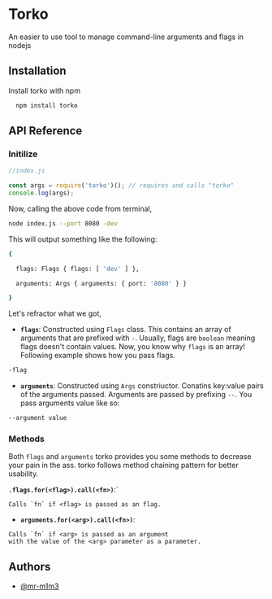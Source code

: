 
# Torko
An easier to use tool to manage command-line arguments and flags in nodejs


## Installation

Install torko with npm

```bash
  npm install torko
```
 ## API Reference

### Initilize

```javascript
//index.js

const args = require('torko')(); // requires and calls "torko"
console.log(args);
```

Now, calling the above code from terminal,

```bash
node index.js --port 8080 -dev
```

This will output something like the following: 

```bash
{

  flags: Flags { flags: [ 'dev' ] },

  arguments: Args { arguments: { port: '8080' } }

}
```
Let's refractor what we got,

- **`flags`**: Constructed using `Flags` class. This contains an array of arguments that are prefixed with `-`. Usually, flags are `boolean` meaning flags doesn't contain values. Now, you know why `flags` is an array! Following example shows how you pass flags.
```bash
-flag
```

- **`arguments`**: Constructed using `Args` constriuctor. Conatins key:value pairs of the arguments passed. Arguments are passed by prefixing `--`. You pass arguments value like so:
```bash
--argument value
```
### Methods

Both `flags` and `arguments` torko provides you some methods to decrease your pain in the ass. torko follows method chaining pattern for better usability.

**`.flags.for(<flag>).call(<fn>)`**:`
```
Calls `fn` if <flag> is passed as an flag.
```

-  **`arguments.for(<arg>).call(<fn>)`**:
```
Calls `fn` if <arg> is passed as an argument
with the value of the <arg> parameter as a parameter.
```
## Authors

- [@mr-m1m3](https://www.github.com/mr-m1m3)

